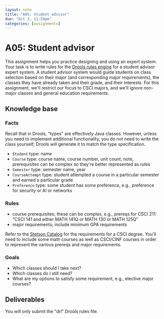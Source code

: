 ```yaml
---
layout: note
title: "A05: Student advisor"
due: "Oct 3, 11:59pm"
categories: [assignments]
---
```


# A05: Student advisor

This assignment helps you practice designing and using an expert system. Your task is to write rules for the [Drools rules engine](/notes/drools.html) for a student advisor expert system. A student advisor system would guide students on class selection based on their major (and corresponding major requirements), the classes they have already taken and their grade, and their interests. For this assignment, we'll restrict our focus to CSCI majors, and we'll ignore non-major classes and general education requirements.

## Knowledge base

### Facts

Recall that in Drools, "types" are effectively Java classes. However,
unless you need to implement additional functionality, you do not need
to write the class yourself; Drools will generate it to match the type
specification.

- `Student` type: name
- `Course` type: course name, course number, unit count; note, prerequisites can be complex so they're better represented as rules
- `Semester` type: semester name, year
- `CourseAttempt` type: student attempted a course in a particular semester and earned a particular grade
- `Preference` type: some student has some preference, e.g., preference for security or AI or networks

### Rules

- course prerequisites; these can be complex, e.g., prereqs for CSCI 211: "CSCI 141 and either MATH 141Q or MATH 130 or MATH 125Q"
- major requirements; include minimum GPA requirements

Refer to the [Stetson Catalog](http://catalog.stetson.edu/undergraduate/arts-sciences/computer-science/computer-science-bs/) for the requirements for a CSCI degree. You'll need to include some math courses as well as CSCI/CINF courses in order to represent the various prereqs and major requirements.

### Goals

- Which classes should I take next?
- Which classes do I still need?
- What are my options to satisfy some requirement, e.g., elective major courses?

## Deliverables

You will only submit the "drl" Drools rules file.



